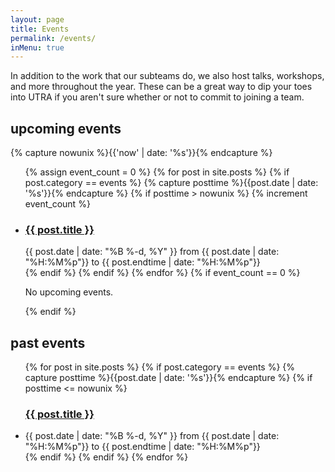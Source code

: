 ```yaml
---
layout: page
title: Events
permalink: /events/
inMenu: true
---
```


In addition to the work that our subteams do, we also host talks, workshops, and more throughout the year.
These can be a great way to dip your toes into UTRA if you aren't sure whether or not to commit to joining a team.

## upcoming events
{% capture nowunix %}{{'now' | date: '%s'}}{% endcapture %}
<ul class="post-list events-list">
    {% assign event_count = 0 %}
    {% for post in site.posts %}
        {% if post.category == events %}
          {% capture posttime %}{{post.date | date: '%s'}}{% endcapture %}
          {% if posttime > nowunix %}
          {% increment event_count %}
          <li>
              <h3>
                  <a class="post-link" href="{{ post.url | prepend: site.baseurl }}">{{ post.title }}</a>
              </h3>
              <span class="post-meta">{{ post.date | date: "%B %-d, %Y" }}
              from {{ post.date | date: "%H:%M%p"}}
              to {{ post.endtime | date: "%H:%M%p"}}</span>
          </li>
          {% endif %}
        {% endif %}
    {% endfor %}
    {% if event_count == 0 %}
    <p>No upcoming events.</p>
    {% endif %}
</ul>

## past events
<ul class="post-list events-list">
    {% for post in site.posts %}
        {% if post.category == events %}
          {% capture posttime %}{{post.date | date: '%s'}}{% endcapture %}
          {% if posttime <= nowunix %}
              <h3>
                  <a class="post-link" href="{{ post.url | prepend: site.baseurl }}">{{ post.title }}</a>
              </h3>
          <li>
              <span class="post-meta">{{ post.date | date: "%B %-d, %Y" }}
              from {{ post.date | date: "%H:%M%p"}}
              to {{ post.endtime | date: "%H:%M%p"}}</span>
          </li>
          {% endif %}
        {% endif %}
    {% endfor %}
</ul>
